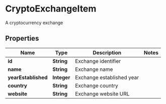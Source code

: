 

# CryptoExchangeItem

A cryptocurrency exchange

## Properties

| Name | Type | Description | Notes |
|------------ | ------------- | ------------- | -------------|
|**id** | **String** | Exchange identifier |  |
|**name** | **String** | Exchange name |  |
|**yearEstablished** | **Integer** | Exchange established year |  |
|**country** | **String** | Exchange country |  |
|**website** | **String** | Exchange website URL |  |



